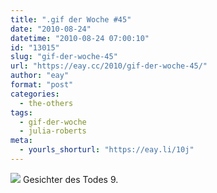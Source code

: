 ```yaml
---
title: ".gif der Woche #45"
date: "2010-08-24"
datetime: "2010-08-24 07:00:10"
id: "13015"
slug: "gif-der-woche-45"
url: "https://eay.cc/2010/gif-der-woche-45/"
author: "eay"
format: "post"
categories:
  - the-others
tags:
  - gif-der-woche
  - julia-roberts
meta:
  - yourls_shorturl: "https://eay.li/10j"
---
```


![](https://eay.cc/uploads/2010/juliaroberts.gif) Gesichter des Todes 9.

